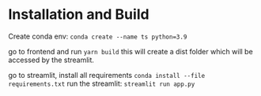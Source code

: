 # Installation and Build

Create conda env: `conda create --name ts python=3.9`

go to frontend and run `yarn build` this will create a dist folder which will be accessed by the streamlit.

go to streamlit, install all requirements `conda install --file requirements.txt`
run the streamlit: `streamlit run app.py`
